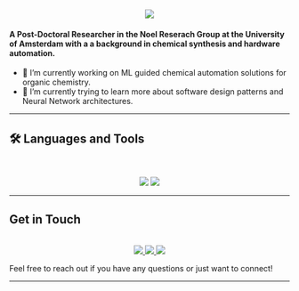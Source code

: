 <h1 align="center">
    <img src="https://readme-typing-svg.herokuapp.com/?font=Inter&size=48&center=true&vCenter=true&width=500&height=70&color=4493F8&duration=8000&lines=Hi+There!+👋;+I'm+Olly+Bayley!;" />
</h1>

#### A Post-Doctoral Researcher in the Noel Reserach Group at the University of Amsterdam with a a background in chemical synthesis and hardware automation. 

- 🔭 I’m currently working on ML guided chemical automation solutions for organic chemistry.
- 🌱 I’m currently trying to learn more about software design patterns and Neural Network architectures.
  
---

## 🛠️ Languages and Tools

<br>

<p align="center">
  <img src="https://skillicons.dev/icons?i=py,c,cpp,cs,java,html,css,js" />
  <img src="https://skillicons.dev/icons?i=pytorch,sklearn,git,github,anaconda,arduino,raspberrypi,netlify,blender,pycharm,rider,webstorm,clion" />
</p>

---

## Get in Touch
<br>

<div align="center">
  <a href="o.m.bayley@uva.nl">
    <img src="https://img.shields.io/badge/Gmail-333333?style=for-the-badge&logo=gmail&logoColor=red" />
  </a>
  <a href="https://linkedin.com/in/ollybayley" target="_blank">
    <img src="https://img.shields.io/badge/LinkedIn-0077B5?style=for-the-badge&logo=linkedin&logoColor=white" target="_blank" />
  </a>
  <a href="https://ollybayley.netlify.app/" target="_blank">
    <img src="https://img.shields.io/badge/Website-000000" target="_blank"/>
  </a>
</div>

Feel free to reach out if you have any questions or just want to connect!

---

